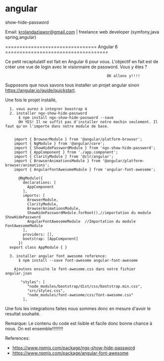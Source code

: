 # angular

show-hide-password


Email: krolandaziawor@gmail.com | freelance web developer (symfony,java spring,angular)


================================ Angular 6 ====================================

Ce petit recaptulatif est fait en Angular 6 pour vous. L'objectif en fait est de créer une vue de login avec le visionnaire de password. Vous y êtes ?

                                                  OK allons y!!!!
                                                  
 Supposons que nous savons tous installer un projet angular sinon https://angular.io/guide/quickstart.
 
 Une fois le projet installé,
  
      1. vous aurez à integrer boostrap 4
      2. installer ngx-show-hide-password 
          $ npm install ngx-show-hide-password --save
          OH YES! Il ne suffit pas d'installer notre machin seulement. Il faut qu'on l'importe dans notre module de base.
                
                
        import { BrowserModule } from '@angular/platform-browser';
        import { NgModule } from '@angular/core';
        import { ShowHidePasswordModule } from 'ngx-show-hide-password';
        import { AppComponent } from './app.component';
        import { ClarityModule } from '@clr/angular';
        import { BrowserAnimationsModule } from '@angular/platform-browser/animations';
        import { AngularFontAwesomeModule } from 'angular-font-awesome';

          @NgModule({
            declarations: [
              AppComponent
            ],
            imports: [
              BrowserModule,
              ClarityModule,
              BrowserAnimationsModule,
              ShowHidePasswordModule.forRoot(),//importation du module ShowHidePassword
              AngularFontAwesomeModule  //Importation du module FontAwesomeModule
            ],
            providers: [],
            bootstrap: [AppComponent]
          })
      export class AppModule { }
                         
      3. installer angular font awesome reference: 
          $ npm install --save font-awesome angular-font-awesome
        
        Ajoutons ensuite le font-awesome.css dans notre fichier angular.json
        
           "styles": [
              "node_modules/bootstrap/dist/css/bootstrap.min.css",
              "src/styles.css",
              "node_modules/font-awesome/css/font-awesome.css"
            ],
          
 
 Une fois les integrations faites nous sommes donc en mesure d'avoir le resultat souhaité.
 
 Remarque: Le contenu du code est lisible et facile donc bonne chance à nous. On est ensemble!!!!!!!!!

References:
  - https://www.npmjs.com/package/ngx-show-hide-password
  - https://www.npmjs.com/package/angular-font-awesome
